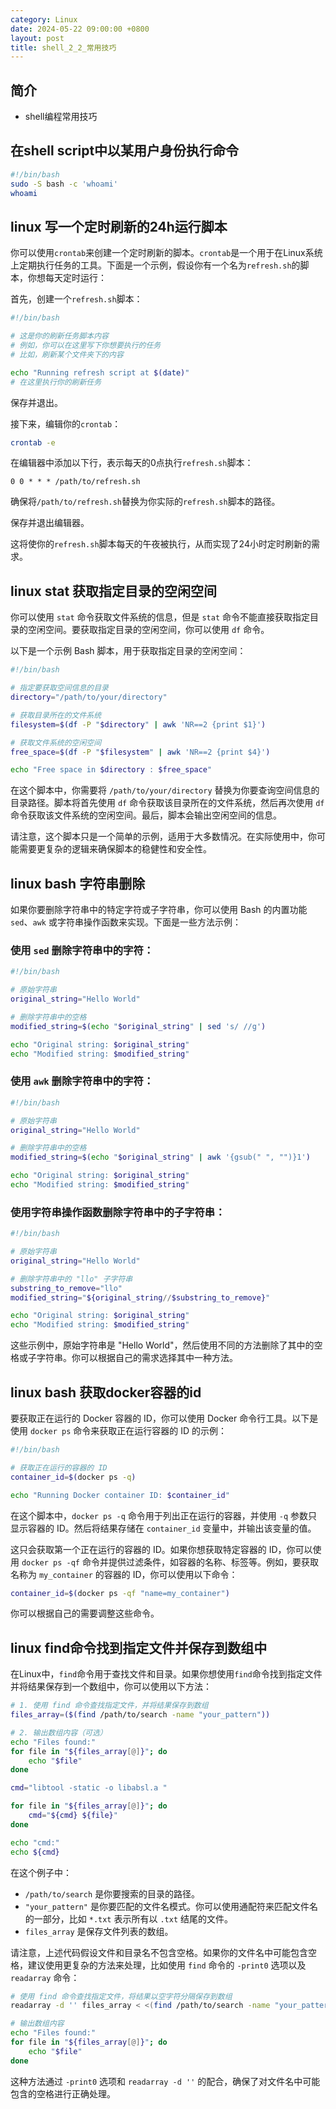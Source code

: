 ```yaml
---
category: Linux
date: 2024-05-22 09:00:00 +0800
layout: post
title: shell_2_2_常用技巧
---
```

## 简介

+ shell编程常用技巧

## 在shell script中以某用户身份执行命令

```bash
#!/bin/bash 
sudo -S bash -c 'whoami'
whoami
```

## linux 写一个定时刷新的24h运行脚本

你可以使用`crontab`来创建一个定时刷新的脚本。`crontab`是一个用于在Linux系统上定期执行任务的工具。下面是一个示例，假设你有一个名为`refresh.sh`的脚本，你想每天定时运行：

首先，创建一个`refresh.sh`脚本：

```bash
#!/bin/bash

# 这是你的刷新任务脚本内容
# 例如，你可以在这里写下你想要执行的任务
# 比如，刷新某个文件夹下的内容

echo "Running refresh script at $(date)"
# 在这里执行你的刷新任务
```

保存并退出。

接下来，编辑你的`crontab`：

```bash
crontab -e
```

在编辑器中添加以下行，表示每天的0点执行`refresh.sh`脚本：

```
0 0 * * * /path/to/refresh.sh
```

确保将`/path/to/refresh.sh`替换为你实际的`refresh.sh`脚本的路径。

保存并退出编辑器。

这将使你的`refresh.sh`脚本每天的午夜被执行，从而实现了24小时定时刷新的需求。

## linux stat 获取指定目录的空闲空间

你可以使用 `stat` 命令获取文件系统的信息，但是 `stat` 命令不能直接获取指定目录的空闲空间。要获取指定目录的空闲空间，你可以使用 `df` 命令。

以下是一个示例 Bash 脚本，用于获取指定目录的空闲空间：

```bash
#!/bin/bash

# 指定要获取空间信息的目录
directory="/path/to/your/directory"

# 获取目录所在的文件系统
filesystem=$(df -P "$directory" | awk 'NR==2 {print $1}')

# 获取文件系统的空闲空间
free_space=$(df -P "$filesystem" | awk 'NR==2 {print $4}')

echo "Free space in $directory : $free_space"
```

在这个脚本中，你需要将 `/path/to/your/directory` 替换为你要查询空间信息的目录路径。脚本将首先使用 `df` 命令获取该目录所在的文件系统，然后再次使用 `df` 命令获取该文件系统的空闲空间。最后，脚本会输出空闲空间的信息。

请注意，这个脚本只是一个简单的示例，适用于大多数情况。在实际使用中，你可能需要更复杂的逻辑来确保脚本的稳健性和安全性。

## linux bash 字符串删除

如果你要删除字符串中的特定字符或子字符串，你可以使用 Bash 的内置功能 `sed`、`awk` 或字符串操作函数来实现。下面是一些方法示例：

### 使用 `sed` 删除字符串中的字符：

```bash
#!/bin/bash

# 原始字符串
original_string="Hello World"

# 删除字符串中的空格
modified_string=$(echo "$original_string" | sed 's/ //g')

echo "Original string: $original_string"
echo "Modified string: $modified_string"
```

### 使用 `awk` 删除字符串中的字符：

```bash
#!/bin/bash

# 原始字符串
original_string="Hello World"

# 删除字符串中的空格
modified_string=$(echo "$original_string" | awk '{gsub(" ", "")}1')

echo "Original string: $original_string"
echo "Modified string: $modified_string"
```

### 使用字符串操作函数删除字符串中的子字符串：

```bash
#!/bin/bash

# 原始字符串
original_string="Hello World"

# 删除字符串中的 "llo" 子字符串
substring_to_remove="llo"
modified_string="${original_string//$substring_to_remove}"

echo "Original string: $original_string"
echo "Modified string: $modified_string"
```

这些示例中，原始字符串是 "Hello World"，然后使用不同的方法删除了其中的空格或子字符串。你可以根据自己的需求选择其中一种方法。

## linux bash 获取docker容器的id

要获取正在运行的 Docker 容器的 ID，你可以使用 Docker 命令行工具。以下是使用 `docker ps` 命令来获取正在运行容器的 ID 的示例：

```bash
#!/bin/bash

# 获取正在运行的容器的 ID
container_id=$(docker ps -q)

echo "Running Docker container ID: $container_id"
```

在这个脚本中，`docker ps -q` 命令用于列出正在运行的容器，并使用 `-q` 参数只显示容器的 ID。然后将结果存储在 `container_id` 变量中，并输出该变量的值。 

这只会获取第一个正在运行的容器的 ID。如果你想获取特定容器的 ID，你可以使用 `docker ps -qf` 命令并提供过滤条件，如容器的名称、标签等。例如，要获取名称为 `my_container` 的容器的 ID，你可以使用以下命令：

```bash
container_id=$(docker ps -qf "name=my_container")
```

你可以根据自己的需要调整这些命令。

## linux find命令找到指定文件并保存到数组中

在Linux中，`find`命令用于查找文件和目录。如果你想使用`find`命令找到指定文件并将结果保存到一个数组中，你可以使用以下方法：

```bash
# 1. 使用 find 命令查找指定文件，并将结果保存到数组
files_array=($(find /path/to/search -name "your_pattern"))

# 2. 输出数组内容（可选）
echo "Files found:"
for file in "${files_array[@]}"; do
    echo "$file"
done

cmd="libtool -static -o libabsl.a "

for file in "${files_array[@]}"; do 
    cmd="${cmd} ${file}"
done

echo "cmd:"
echo ${cmd}
```

在这个例子中：
- `/path/to/search` 是你要搜索的目录的路径。
- `"your_pattern"` 是你要匹配的文件名模式。你可以使用通配符来匹配文件名的一部分，比如 `*.txt` 表示所有以 `.txt` 结尾的文件。
- `files_array` 是保存文件列表的数组。

请注意，上述代码假设文件和目录名不包含空格。如果你的文件名中可能包含空格，建议使用更复杂的方法来处理，比如使用 `find` 命令的 `-print0` 选项以及 `readarray` 命令：

```bash
# 使用 find 命令查找指定文件，将结果以空字符分隔保存到数组
readarray -d '' files_array < <(find /path/to/search -name "your_pattern" -print0)

# 输出数组内容
echo "Files found:"
for file in "${files_array[@]}"; do
    echo "$file"
done
```

这种方法通过 `-print0` 选项和 `readarray -d ''` 的配合，确保了对文件名中可能包含的空格进行正确处理。